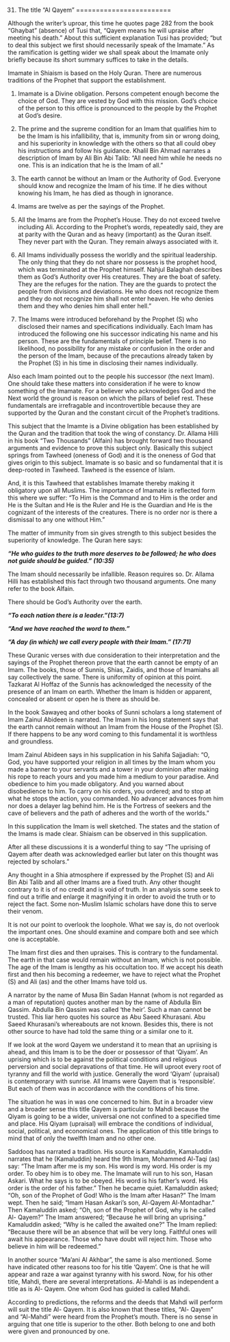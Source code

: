 31. The title “Al Qayem”
========================

Although the writer’s uproar, this time he quotes page 282 from the book
“Ghaybat” (absence) of Tusi that, “Qayem means he will upraise after
meeting his death.” About this sufficient explanation Tusi has provided;
“but to deal this subject we first should necessarily speak of the
Imamate.” As the ramification is getting wider we shall speak about the
Imamate only briefly because its short summary suffices to take in the
details.

Imamate in Shiaism is based on the Holy Quran. There are numerous
traditions of the Prophet that support the establishment.

1. Imamate is a Divine obligation. Persons competent enough become the
choice of God. They are vested by God with this mission. God’s choice of
the person to this office is pronounced to the people by the Prophet at
God’s desire.

2. The prime and the supreme condition for an Imam that qualifies him to
be the Imam is his infallibility, that is, immunity from sin or wrong
doing, and his superiority in knowledge with the others so that all
could obey his instructions and follow his guidance. Khalil Bin Ahmad
narrates a description of Imam by Ali Bin Abi Talib: “All need him while
he needs no one. This is an indication that he is the Imam of all.”

3. The earth cannot be without an Imam or the Authority of God. Everyone
should know and recognize the Imam of his time. If he dies without
knowing his Imam, he has died as though in ignorance.

4. Imams are twelve as per the sayings of the Prophet.

5. All the Imams are from the Prophet’s House. They do not exceed twelve
including Ali. According to the Prophet’s words, repeatedly said, they
are at parity with the Quran and as heavy (important) as the Quran
itself. They never part with the Quran. They remain always associated
with it.

6. All Imams individually possess the worldly and the spiritual
leadership. The only thing that they do not share nor possess is the
prophet hood, which was terminated at the Prophet himself. Nahjul
Balaghah describes them as God’s Authority over His creatures. They are
the boat of safety. They are the refuges for the nation. They are the
guards to protect the people from divisions and deviations. He who does
not recognize them and they do not recognize him shall not enter heaven.
He who denies them and they who denies him shall enter hell.”

7. The Imams were introduced beforehand by the Prophet (S) who disclosed
their names and specifications individually. Each Imam has introduced
the following one his successor indicating his name and his person.
These are the fundamentals of principle belief. There is no likelihood,
no possibility for any mistake or confusion in the order and the person
of the Imam, because of the precautions already taken by the Prophet (S)
in his time in disclosing their names individually.

Also each Imam pointed out to the people his successor (the next Imam).
One should take these matters into consideration if he were to know
something of the Imamate. For a believer who acknowledges God and the
Next world the ground is reason on which the pillars of belief rest.
These fundamentals are irrefragable and incontrovertible because they
are supported by the Quran and the constant circuit of the Prophet’s
traditions.

This subject that the Imamte is a Divine obligation has been established
by the Quran and the tradition that took the wing of constancy. Dr.
Allama Hilli in his book “Two Thousands” (Alfain) has brought forward
two thousand arguments and evidence to prove this subject only.
Basically this subject springs from Tawheed (oneness of God) and it is
the oneness of God that gives origin to this subject. Imamate is so
basic and so fundamental that it is deep-rooted in Tawheed. Tawheed is
the essence of Islam.

And, it is this Tawheed that establishes Imamate thereby making it
obligatory upon all Muslims. The importance of Imamate is reflected form
this where we suffer: “To Him is the Command and to Him is the order and
He is the Sultan and He is the Ruler and He is the Guardian and He is
the cognizant of the interests of the creatures. There is no order nor
is there a dismissal to any one without Him.”

The matter of immunity from sin gives strength to this subject besides
the superiority of knowledge. The Quran here says:

***“He who guides to the truth more deserves to be followed; he who does
not guide should be guided.” (10:35)***

The Imam should necessarily be infallible. Reason requires so. Dr.
Allama Hilli has established this fact through two thousand arguments.
One many refer to the book Alfain.

There should be God’s Authority over the earth.

***“To each nation there is a leader.”(13:7)***

***“And we have reached the word to them.”***

***“A day (in which) we call every people with their Imam.” (17:71)***

These Quranic verses with due consideration to their interpretation and
the sayings of the Prophet thereon prove that the earth cannot be empty
of an Imam. The books, those of Sunnis, Shias, Zaidis, and those of
Imamiahs all say collectively the same. There is uniformity of opinion
at this point. Tazkarat Al Hoffaz of the Sunnis has acknowledged the
necessity of the presence of an Imam on earth. Whether the Imam is
hidden or apparent, concealed or absent or open he is there as should
be.

In the book Sawayeq and other books of Sunni scholars a long statement
of Imam Zainul Abideen is narrated. The Imam in his long statement says
that the earth cannot remain without an Imam from the House of the
Prophet (S). If there happens to be any word coming to this fundamental
it is worthless and groundless.

Imam Zainul Abideen says in his supplication in his Sahifa Sajjadiah:
“O, God, you have supported your religion in all times by the Imam whom
you made a banner to your servants and a tower in your dominion after
making his rope to reach yours and you made him a medium to your
paradise. And obedience to him you made obligatory. And you warned about
disobedience to him. To carry on his orders, you ordered; and to stop at
what he stops the action, you commanded. No advancer advances from him
nor does a delayer lag behind him. He is the Fortress of seekers and the
cave of believers and the path of adheres and the worth of the worlds.”

In this supplication the Imam is well sketched. The states and the
station of the Imams is made clear. Shiaism can be observed in this
supplication.

After all these discussions it is a wonderful thing to say “The uprising
of Qayem after death was acknowledged earlier but later on this thought
was rejected by scholars.”

Any thought in a Shia atmosphere if expressed by the Prophet (S) and Ali
Bin Abi Talib and all other Imams are a fixed truth. Any other thought
contrary to it is of no credit and is void of truth. In an analysis some
seek to find out a trifle and enlarge it magnifying it in order to avoid
the truth or to reject the fact. Some non-Muslim Islamic scholars have
done this to serve their venom.

It is not our point to overlook the loophole. What we say is, do not
overlook the important ones. One should examine and compare both and see
which one is acceptable.

The Imam first dies and then upraises. This is contrary to the
fundamental. The earth in that case would remain without an Imam, which
is not possible. The age of the Imam is lengthy as his occultation too.
If we accept his death first and then his becoming a redeemer, we have
to reject what the Prophet (S) and Ali (as) and the other Imams have
told us.

A narrator by the name of Musa Bin Sadan Hannat (whom is not regarded as
a man of reputation) quotes another man by the name of Abdulla Bin
Qassim. Abdulla Bin Qassim was called ‘the heir’. Such a man cannot be
trusted. This liar hero quotes his source as Abu Saeed Khurasani. Abu
Saeed Khurasani’s whereabouts are not known. Besides this, there is not
other source to have had told the same thing or a similar one to it.

If we look at the word Qayem we understand it to mean that an upriising
is ahead, and this Imam is to be the doer or possessor of that ‘Qiyam’.
An uprising which is to be against the political conditions and
religious perversion and social depravations of that time. He will
uproot every root of tyranny and fill the world with justice. Generally
the word ‘Qiyam’ (upraisal) is contemporary with sunrise. All Imams were
Qayem that is ‘responsible’. But each of them was in accordance with the
conditions of his time.

The situation he was in was one concerned to him. But in a broader view
and a broader sense this title Qayem is particular to Mahdi because the
Qiyam is going to be a wider, universal one not confined to a specified
time and place. His Qiyam (upraisal) will embrace the conditions of
individual, social, political, and economical ones. The application of
this title brings to mind that of only the twelfth Imam and no other
one.

Saddooq has narrated a tradition. His source is Kamaluddin, Kamaluddin
narrates that he (Kamaluddin) heard the 9th Imam, Mohammed Al-Taqi (as)
say: “The Imam after me is my son. His word is my word. His order is my
order. To obey him is to obey me. The Imamate will run to his son, Hasan
Askari. What he says is to be obeyed. His word is his father’s word. His
order is the order of his father.” Then he became quiet. Kamaluddin
asked; “Oh, son of the Prophet of God! Who is the Imam after Hasan?” The
Imam wept. Then he said; “Imam Hasan Askari’s son, Al-Qayem
Al-Montadhar.” Then Kamaluddin asked; “Oh, son of the Prophet of God,
why is he called Al- Qayem?” The Imam answered; “Because he will bring
an uprising.” Kamaluddin asked; “Why is he called the awaited one?” The
Imam replied: “Because there will be an absence that will be very long.
Faithful ones will await his appearance. Those who have doubt will
reject him. Those who believe in him will be redeemed.”

In another source “Ma’ani Al Akhbar”, the same is also mentioned. Some
have indicated other reasons too for his title ‘Qayem’. One is that he
will appear and raze a war against tyranny with his sword. Now, for his
other title, Mahdi, there are several interpretations. Al-Mahdi is as
independent a title as is Al- Qayem. One whom God has guided is called
Mahdi.

According to predictions, the reforms and the deeds that Mahdi will
perform will suit the title Al- Qayem. It is also known that these
titles, “Al- Qayem” and “Al-Mahdi” were heard from the Prophet’s mouth.
There is no sense in arguing that one title is superior to the other.
Both belong to one and both were given and pronounced by one.


